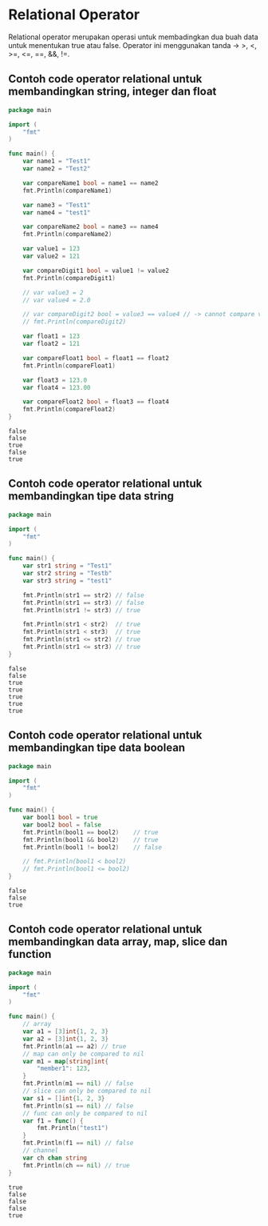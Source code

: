# Relational Operator

Relational operator merupakan operasi untuk membadingkan dua buah data untuk menentukan true atau false. Operator ini menggunakan tanda ->  >, <, >=, <=, ==, &&, !=.

## Contoh code operator relational untuk membandingkan string,  integer dan float

```go
package main

import (
	"fmt"
)

func main() {
	var name1 = "Test1"
	var name2 = "Test2"

	var compareName1 bool = name1 == name2
	fmt.Println(compareName1)

	var name3 = "Test1"
	var name4 = "test1"

	var compareName2 bool = name3 == name4
	fmt.Println(compareName2)

	var value1 = 123
	var value2 = 121

	var compareDigit1 bool = value1 != value2
	fmt.Println(compareDigit1)

	// var value3 = 2
	// var value4 = 2.0

	// var compareDigit2 bool = value3 == value4 // -> cannot compare value3 == value4 (mismatched types int and float64)
	// fmt.Println(compareDigit2)

	var float1 = 123
	var float2 = 121

	var compareFloat1 bool = float1 == float2
	fmt.Println(compareFloat1)

	var float3 = 123.0
	var float4 = 123.00

	var compareFloat2 bool = float3 == float4
	fmt.Println(compareFloat2)
}
```

```
false
false
true
false
true
```

## Contoh code operator relational untuk membandingkan tipe data string

```go
package main

import (
	"fmt"
)

func main() {
	var str1 string = "Test1"
	var str2 string = "Testb"
	var str3 string = "test1"

	fmt.Println(str1 == str2) // false
	fmt.Println(str1 == str3) // false
	fmt.Println(str1 != str3) // true

	fmt.Println(str1 < str2)  // true
	fmt.Println(str1 < str3)  // true
	fmt.Println(str1 <= str2) // true
	fmt.Println(str1 <= str3) // true
}
```

```
false
false
true
true
true
true
true
```

## Contoh code operator relational untuk membandingkan tipe data boolean

```go
package main

import (
	"fmt"
)

func main() {
	var bool1 bool = true
	var bool2 bool = false
	fmt.Println(bool1 == bool2)    // true
	fmt.Println(bool1 && bool2)	   // true
	fmt.Println(bool1 != bool2)    // false

	// fmt.Println(bool1 < bool2)
	// fmt.Println(bool1 <= bool2)
}
```

```
false
false
true
```

## Contoh code operator relational untuk membandingkan data array, map, slice dan function

```go
package main

import (
	"fmt"
)

func main() {
	// array
	var a1 = [3]int{1, 2, 3}
	var a2 = [3]int{1, 2, 3}
	fmt.Println(a1 == a2) // true
	// map can only be compared to nil
	var m1 = map[string]int{
		"member1": 123,
	}
	fmt.Println(m1 == nil) // false
	// slice can only be compared to nil
	var s1 = []int{1, 2, 3}
	fmt.Println(s1 == nil) // false
	// func can only be compared to nil
	var f1 = func() {
		fmt.Println("test1")
	}
	fmt.Println(f1 == nil) // false
	// channel
	var ch chan string
	fmt.Println(ch == nil) // true
}

```

```
true
false
false
false
true
```
